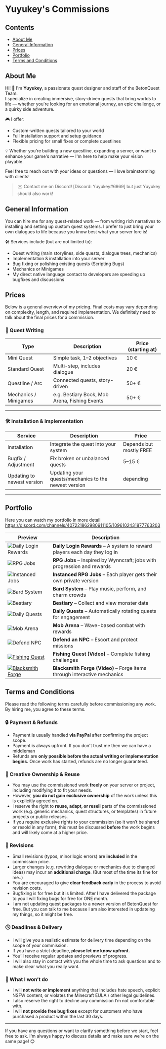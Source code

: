 # Yuyukey's Commissions

## Contents

- [About Me](#about-me)
- [General Information](#general-information)
- [Prices](#prices)
- [Portfolio](#portfolio)
- [Terms and Conditions](#terms-and-conditions)

## About Me

Hi! 👋 I'm **Yuyukey**, a passionate quest designer and staff of the BetonQuest Team.  
I specialize in creating immersive, story-driven quests that bring worlds to life — whether you're looking for an emotional journey, an epic challenge, or a quirky side adventure.

🎮 I offer:
- Custom-written quests tailored to your world
- Full installation support and setup guidance
- Flexible pricing for small fixes or complete questlines

💡 Whether you're building a new questline, expanding a server, or want to enhance your game's narrative — I'm here to help make your vision playable.

Feel free to reach out with your ideas or questions — I love brainstorming with clients!

> ✉️ Contact me on Discord! [Discord: Yuyukey#6969] but just Yuyukey should also work!

## General Information

You can hire me for any quest-related work — from writing rich narratives to installing and setting up custom quest systems.
I prefer to just bring your own dialogues to life because you know best what your server lore is!

🛠️ Services include (but are not limited to):
- Quest writing (main storylines, side quests, dialogue trees, mechanics)
- Implementation & installation into your server
- Bug fixing or polishing existing quests (Scripting Bugs)
- Mechanics or Minigames
- My direct native language contact to developers are speeding up bugfixes and discussions

## Prices

Below is a general overview of my pricing. Final costs may vary depending on complexity, length, and required implementation. We definitely need to talk about the final prices for a commission.

### 📝 Quest Writing

| Type                 | Description                            | Price (starting at) |
|----------------------|----------------------------------------|----------------------|
| Mini Quest           | Simple task, 1–2 objectives            | 10 €                 |
| Standard Quest       | Multi-step, includes dialogue          | 20 €                 |
| Questline / Arc      | Connected quests, story-driven         | 50+ €                |
| Mechanics / Minigames| e.g. Bestiary Book, Mob Arena, Fishing Events         | 50+ €                |

---

### 🛠️ Installation & Implementation

| Service                        | Description                            | Price |
|--------------------------------|----------------------------------------|--------|
| Installation                   | Integrate the quest into your system     | Depends but mostly FREE   |
| Bugfix / Adjustment           | Fix broken or unbalanced quests        | 5–15 € |
| Updating to newest version           | Updating your quests/mechanics to the newest version        | depending |

---

## Portfolio
Here you can watch my portfolio in more detail https://discord.com/channels/407221862980911105/1096102431877763203

| Preview | Description |
|--------|-------------|
| ![Daily Login Rewards](assets/daily_login.png) | **Daily Login Rewards** – A system to reward players each day they log in |
| ![RPG Jobs](assets/rpg_jobs.png) | **RPG Jobs** – Inspired by Wynncraft; jobs with progression and rewards |
| ![Instanced Jobs](assets/instanced_jobs.png) | **Instanced RPG Jobs** – Each player gets their own private version |
| ![Bard System](assets/bard_system.png) | **Bard System** – Play music, perform, and charm crowds |
| ![Bestiary](assets/bestiary.png) | **Bestiary** – Collect and view monster data |
| ![Daily Quests](assets/daily_quests.png) | **Daily Quests** – Automatically rotating quests for engagement |
| ![Mob Arena](assets/mob_arena.png) | **Mob Arena** – Wave-based combat with rewards |
| ![Defend NPC](assets/defend_npc.png) | **Defend an NPC** – Escort and protect missions |
| [![Fishing Quest](https://img.youtube.com/vi/8l4NN5NN1fk/0.jpg)](https://youtu.be/8l4NN5NN1fk) | **Fishing Quest (Video)** – Complete fishing challenges |
| [![Blacksmith Forge](https://img.youtube.com/vi/jsnCPMw_YnE/0.jpg)](https://www.youtube.com/watch?v=jsnCPMw_YnE) | **Blacksmith Forge (Video)** – Forge items through interactive mechanics |


## Terms and Conditions

Please read the following terms carefully before commissioning any work. By hiring me, you agree to these terms.

### 🔒 Payment & Refunds
- Payment is usually handled **via PayPal** after confirming the project scope.
- Payment is always upfront. If you don't trust me then we can have a middleman
- Refunds are **only possible before the actual writing or implementation begins.** Once work has started, refunds are no longer guaranteed.

### 🧠 Creative Ownership & Reuse

- You may use the commissioned work **freely** on your server or project, including modifying it to fit your needs.
- However, **you do not gain exclusive ownership** of the work unless this is explicitly agreed on.
- I reserve the right to **reuse, adapt, or resell** parts of the commissioned work (e.g. generic mechanics, quest structures, or templates) in future projects or public releases.
- If you require exclusive rights to your commission (so it won’t be shared or resold in any form), this must be discussed **before** the work begins and will likely come at a higher price.

### 🔧 Revisions
- Small revisions (typos, minor logic errors) are **included** in the commission price.
- Larger changes (e.g. rewriting dialogue or mechanics due to changed ideas) may incur an **additional charge**. (But most of the time its fine for me..)
- You are encouraged to give **clear feedback early** in the process to avoid revision costs.
- Bugfixing is for free but it is limited. After I have delivered the package to you I will fixing bugs for free for ONE month.
- I am not updating quest packages to a newer version of BetonQuest for free. But you can talk to me because I am also interested in updateing my things, so it might be free.

### 🕓 Deadlines & Delivery
- I will give you a realistic estimate for delivery time depending on the scope of your commission.
- If you have a strict deadline, **please let me know upfront.**
- You’ll receive regular updates and previews of progress.
- I will also stay in contact with you the whole time to ask questions and to make clear what you really want.

### 🚫 What I won’t do
- I will **not write or implement** anything that includes hate speech, explicit NSFW content, or violates the Minecraft EULA / other legal guidelines.
- I also reserve the right to decline any commission I’m not comfortable with.
- I will **not provide free bug fixes** except for customers who have purchased a product within the last 30 days.

---

If you have any questions or want to clarify something before we start, feel free to ask. I'm always happy to discuss details and make sure we’re on the same page! 😊

